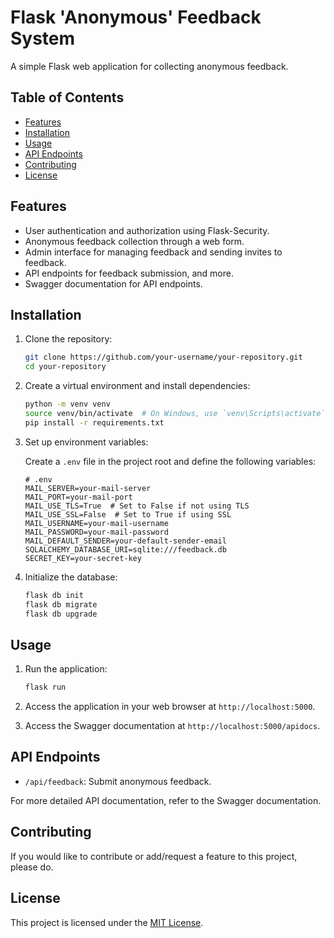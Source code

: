 # Flask 'Anonymous' Feedback System

A simple Flask web application for collecting anonymous feedback.

## Table of Contents

- [Features](#features)
- [Installation](#installation)
- [Usage](#usage)
- [API Endpoints](#api-endpoints)
- [Contributing](#contributing)
- [License](#license)

## Features

- User authentication and authorization using Flask-Security.
- Anonymous feedback collection through a web form.
- Admin interface for managing feedback and sending invites to feedback.
- API endpoints for feedback submission, and more.
- Swagger documentation for API endpoints.

## Installation

1. Clone the repository:

    ```bash
    git clone https://github.com/your-username/your-repository.git
    cd your-repository
    ```

2. Create a virtual environment and install dependencies:

    ```bash
    python -m venv venv
    source venv/bin/activate  # On Windows, use `venv\Scripts\activate`
    pip install -r requirements.txt
    ```

3. Set up environment variables:

    Create a `.env` file in the project root and define the following variables:

    ```env
    # .env
    MAIL_SERVER=your-mail-server
    MAIL_PORT=your-mail-port
    MAIL_USE_TLS=True  # Set to False if not using TLS
    MAIL_USE_SSL=False  # Set to True if using SSL
    MAIL_USERNAME=your-mail-username
    MAIL_PASSWORD=your-mail-password
    MAIL_DEFAULT_SENDER=your-default-sender-email
    SQLALCHEMY_DATABASE_URI=sqlite:///feedback.db
    SECRET_KEY=your-secret-key
    ```

4. Initialize the database:

    ```bash
    flask db init
    flask db migrate
    flask db upgrade
    ```

## Usage

1. Run the application:

    ```bash
    flask run
    ```

2. Access the application in your web browser at `http://localhost:5000`.

3. Access the Swagger documentation at `http://localhost:5000/apidocs`.

## API Endpoints

- `/api/feedback`: Submit anonymous feedback.

For more detailed API documentation, refer to the Swagger documentation.

## Contributing

If you would like to contribute or add/request a feature to this project, please do.

## License

This project is licensed under the [MIT License](LICENSE).
